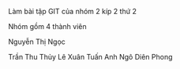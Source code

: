 Làm bài tập GIT của nhóm 2 kíp 2 thứ 2

Nhóm gồm 4 thành viên

Nguyễn Thị Ngọc

Trần Thu Thủy
Lê Xuân Tuấn Anh
Ngô Diên Phong
